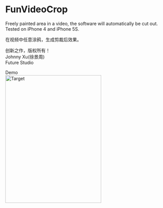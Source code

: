 # FunVideoCrop
Freely painted area in a video, the software will automatically be cut out. Tested on iPhone 4 and iPhone 5S.

在视频中任意涂鸦，生成剪裁后效果。  

创新之作，版权所有！  
Johnny Xu(徐景周)  
Future Studio

Demo  
<img src="https://github.com/xujingzhou/FunVideoCrop/blob/master/Resource/Demo/Demo.gif" width = "300" height = "400" alt="Target" align=center />
